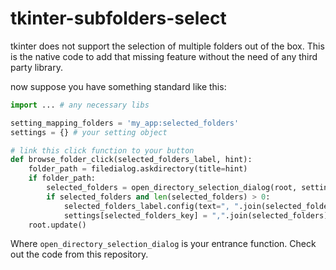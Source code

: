# tkinter-subfolders-select
tkinter does not support the selection of multiple folders out of the box. This is the native code to add that missing feature without the need of any third party library.

now suppose you have something standard like this:

```python
import ... # any necessary libs

setting_mapping_folders = 'my_app:selected_folders'
settings = {} # your setting object

# link this click function to your button
def browse_folder_click(selected_folders_label, hint):
    folder_path = filedialog.askdirectory(title=hint)
    if folder_path:
        selected_folders = open_directory_selection_dialog(root, settings, selected_folders_key, folder_path)
        if selected_folders and len(selected_folders) > 0:
            selected_folders_label.config(text=", ".join(selected_folders))
            settings[selected_folders_key] = ",".join(selected_folders)
    root.update()
```

Where `open_directory_selection_dialog` is your entrance function. Check out the code from this repository.
